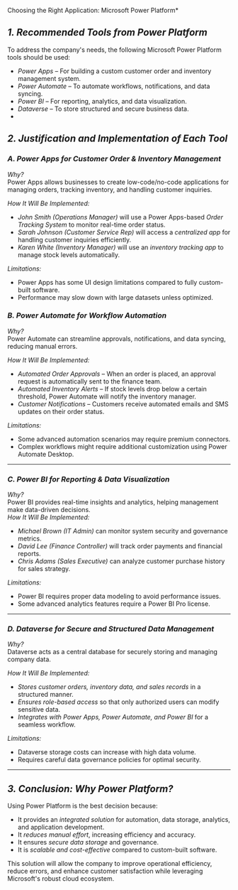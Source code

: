 
Choosing the Right Application: Microsoft Power Platform*  

## *1. Recommended Tools from Power Platform*  

To address the company's needs, the following Microsoft Power Platform tools should be used:  

- *Power Apps* – For building a custom customer order and inventory management system.  
- *Power Automate* – To automate workflows, notifications, and data syncing.  
- *Power BI* – For reporting, analytics, and data visualization.  
- *Dataverse* – To store structured and secure business data.
- 
## *2. Justification and Implementation of Each Tool*  

### *A. Power Apps for Customer Order & Inventory Management*  
*Why?*  
Power Apps allows businesses to create low-code/no-code applications for managing orders, tracking inventory, and handling customer inquiries.  

*How It Will Be Implemented:*  
- *John Smith (Operations Manager)* will use a Power Apps-based *Order Tracking System* to monitor real-time order status.  
- *Sarah Johnson (Customer Service Rep)* will access a *centralized app* for handling customer inquiries efficiently.  
- *Karen White (Inventory Manager)* will use an *inventory tracking app* to manage stock levels automatically.  

*Limitations:*  
- Power Apps has some UI design limitations compared to fully custom-built software.  
- Performance may slow down with large datasets unless optimized.  
### *B. Power Automate for Workflow Automation*  
*Why?*  
Power Automate can streamline approvals, notifications, and data syncing, reducing manual errors.  

*How It Will Be Implemented:*  
- *Automated Order Approvals* – When an order is placed, an approval request is automatically sent to the finance team.  
- *Automated Inventory Alerts* – If stock levels drop below a certain threshold, Power Automate will notify the inventory manager.  
- *Customer Notifications* – Customers receive automated emails and SMS updates on their order status.  

*Limitations:*  
- Some advanced automation scenarios may require premium connectors.  
- Complex workflows might require additional customization using Power Automate Desktop. 
---

### *C. Power BI for Reporting & Data Visualization*  
*Why?*  
Power BI provides real-time insights and analytics, helping management make data-driven decisions.  
*How It Will Be Implemented:*  
- *Michael Brown (IT Admin)* can monitor system security and governance metrics.  
- *David Lee (Finance Controller)* will track order payments and financial reports.  
- *Chris Adams (Sales Executive)* can analyze customer purchase history for sales strategy.  

*Limitations:*  
- Power BI requires proper data modeling to avoid performance issues.  
- Some advanced analytics features require a Power BI Pro license.  
---

### *D. Dataverse for Secure and Structured Data Management*  
*Why?*  
Dataverse acts as a central database for securely storing and managing company data.  

*How It Will Be Implemented:*  
- *Stores customer orders, inventory data, and sales records* in a structured manner.  
- *Ensures role-based access* so that only authorized users can modify sensitive data.  
- *Integrates with Power Apps, Power Automate, and Power BI* for a seamless workflow.  

*Limitations:*  
- Dataverse storage costs can increase with high data volume.  
- Requires careful data governance policies for optimal security. 
---

## *3. Conclusion: Why Power Platform?*  
Using Power Platform is the best decision because:  
- It provides an *integrated solution* for automation, data storage, analytics, and application development.  
- It *reduces manual effort*, increasing efficiency and accuracy.  
- It ensures *secure data storage* and governance.  
- It is *scalable and cost-effective* compared to custom-built software.  

This solution will allow the company to improve operational efficiency, reduce errors, and enhance customer satisfaction while leveraging Microsoft's robust cloud ecosystem.

